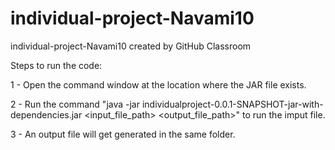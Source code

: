 # individual-project-Navami10
individual-project-Navami10 created by GitHub Classroom

Steps to run the code:

1 - Open the command window at the location where the JAR file exists.

2 - Run the command "java -jar individualproject-0.0.1-SNAPSHOT-jar-with-dependencies.jar <input_file_path> <output_file_path>" to run the imput file.

3 - An output file will get generated in the same folder.
